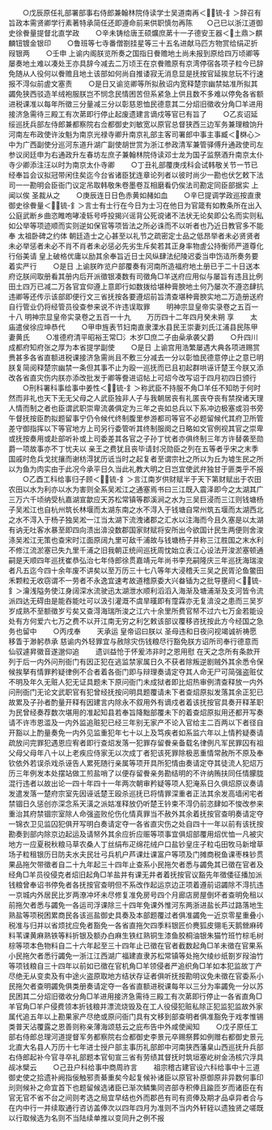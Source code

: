 <!-- { "loadSidebar": true } -->
　　○戊辰原任礼部署部事右侍郎兼翰林院侍读学士吴道南再＜锍-釒＞辞召有旨政本需贤卿学行素著特承简任还即遵命前来供职慎勿再陈　　○己巳以浙江道御史徐餋量提督北直学政
　　○辛未铸给唐王硕爌庶苐十一子德安王器＜土鼎＞麒麟钮镀金银印
　　○鲁班等七寺番僧劄挂星等三十五名进献马匹方物赏给绢疋折叚银两
　　○壬申  上谕内阁朕览所奏之国指日餋赡地土尚未报到原给四万顷卿等屡奏地土难以凑处王亦具辞今减去二万顷王在京餋赡原有京湾停宿各项子粒今已辞免随从人役何以餋赡且地土该部如何尚自推诿寂无消息显是抚按官延挨怠玩不行速报不淂似前虗文塞责
　　○是日又谕览卿等所拟赦诏内宽释楚宗幽禁姑准所拟其蠲免狭西驳造羊绒袍服朕岂不悯念民情困苦但系紧急上供且数不多难以停免各省额进税课准以每年所徵三分量减三分以彰慈恩恤民德意其二分炤旧徵收分角□羊进用接济急需待三殿工有次苐即行停止起废遗建言谪戍等官已有旨了
　　○乙亥诏延绥巡抚兵部左侍郎兼都察院右佥都御史刘敏宽以原官总督狭西三边军务兼理粮饷升河南左布政使许汝魁为南京光禄寺卿升南京礼部主客司署郎中事主事臧＜棥心＞中为广西副使分巡河东道升湖广副使胡世赏为浙江参政清军兼管驿傅升通政使司左参议闵廷申为右通政升左春坊左庶子兼翰林院侍读邓士龙为国子监祭酒升南京太仆寺少卿添注汪以时为南京太仆寺卿
　　○丁丑礼部覆庚戌科会试韩敬关节一节已经奉旨会议拟冠带闲住矣迄今台省诸臣犹连章论列者以彼时尚少一勘也伏乞敕下法司一一勘明会臣衙门议定吊取韩敬朱卷墨卷互相磨看仍俟法司勘定同臣部据实  上闻以俟  圣裁从之
　　○庚辰连日日色赤黄如赭如血
　　○辛巳提调学政巡按直隶御史徐餋量＜锍-釒＞言士有士行在今日为士习在他日为官箴有如教条所在出入公庭武断乡曲恣睢咆哮凌轹号呼投揭兴谣背公死谠诸不法状无论矣即公名而实则私如公举等项迹顺而实则逆如保官等项皆法之所必诛而不以听者也乃近日教官多不能奉  太祖卧碑之约体  朝廷造士之心甚至以礼节之疏密定士品之低昂举者未必贤贤者未必举惩者未必不肖不肖者未必惩必先劣生斥矣若其正身率物虗公持衡师严道尊化行俗美请  皇上破格优庸以励其余奉旨近日士风纵肆法纪陵迟委当申饬迼所奏务要着实严行
　　○是日  上谕朕昨览户部覆奏有河南所造福府地土册已于二十日送本府讫朕间取册看其册内后开派徵银凑数有司徵角□羊送府应用似与屡旨有违且比例田土四万已减二万各官宜仰遵上意即行如数拨给堪种膏腴地土何乃屡次不遵恣肆抗违卿等还传示该部即便行文三省抚按各要遵炤前旨清查堪种膏腴实地二万造册送府自行管业仍将经管员役查参来说不许违误取罪
　　明神宗显皇帝实录卷之五百一十八
明神宗显皇帝实录卷之五百一十九
　　万历四十二年四月癸未朔  享
　　太庙遣侯徐应坤恭代
　　○甲申旌表节妇南直隶溧水县民王崇妻刘氏江浦县民陈甲妻黄氏
　　○准德府清平昭裕王常□氵木岁□庶二子由喿承袭父爵
　　○升四川成都府知府张之厚为本省提学副使
　　○是日  上谕宫用浩繁屡遇大典各项进赐赏赉甚多各省直额进税课接济急需尚且不敷三分减去一分以彰恤民德意停止之意已明朕复简阅释楚宗幽禁一条但其事不止为殴一巡抚而已且初起群哄诬讦楚王今朕又添改各省直灾伤内朕亦添改批发于卿等誊进诏帖上可炤今改写诏于四月初四日颁行
　　○刑科署科事给事中姜性＜锍-釒＞称武臣不持服不角□羊任不知昉于何时然而非礼也天下无无父母之人武臣独非人子与我朝居丧有礼匿丧夺丧有禁揆诸天理人情而制之者也臣谓武职崇卑流袭俱定为三年之丧如总兵以下系冲边极塞或羽书旁午督抚按臣酌拟题留事宁仍令候代终制腹里参游都司等官不必题留候代其府卫所管差守御指挥以下等官地方上司另行委管听其终制服阕之日略如文官例视其官之崇卑或抚按奏用或赴部听补或上司委差其各官之子孙丁忧者亦俱终制三年方许替袭至勋爵一项故事亦不丁忧夫以  亲王之费犹且丧毕请封况勋臣之列在五等者乎宋之末季国戚时危兵戈扰攘而谢枋淂犹历诋当时之起复者至谓宗社之所以为丘为墟生民之所以为鱼为肉实由于此况今承平日久当此礼教大明之日岂宜使武弁独甘于匪类乎不报
　　○乙酉工科给事归子顾＜锍-釒＞言江南岁供财赋半于天下第财赋出于农田农田以水为利亦以水为害则全系吴淞江之通塞焉书曰三江既入震泽即今之太湖其广三万六千顷纳受杭嘉湖宣歙应天苏松常镇等郡溪涧之水为三吴巨浸而三江则钱塘杨子吴淞江也自杭州筑长林堰而太湖东南之水不淂入于钱塘自常州筑五堰而太湖西北之水不淂入于杨子独吴淞一江当太湖下流洩诸郡之汇水以注海而今且久塞是以太湖有讷无吐客水暴至即四向溃出渰没数郡国家财赋将安所出今欲国计民生两便则舍浚涤吴淞江无策也查宋时江面原阔九里可敌千浦故与钱塘杨子并称三江胜国之末水利不修江流淤塞已失九里千浦之旧我朝正统间巡抚周忱始立表江心设法开浚淤塞顿通嗣是天顺四年巡抚崔恭弘治七年侍郎徐贯嘉靖元年尚书李充嗣隆庆三年巡抚海瑞浚者凡五迄今四十余年废不讲矣以至万历三十七八等年大浸稽夭三吴之民胥沦鱼鳖田禾颗粒无收窃谓不一劳者不永逸宜速考故道稽原委大兴畚锸为之批导壅阏＜锍-釒＞瀹浅隘务使江身阔深水流驶迅太湖泄水顺利滔滔入海渐及塘浦渐及支河皆令流派四达无碍由是能吞能吐可以汲引灌溉不虞旱暵即有霪霖亦无复渰没之患而三吴岁岁成熟不至额徵岁亏矣又查淂海瑞所浚之江六十余里所费官帑不过六七万金若能设处有方何爱六七万之费不以开江南无穷之利乞敕该部议覆移咨抚按此方今经国之急务也留中
　　○丙戌奉
　　天承运  皇帝诏曰朕以  圣母违和日夜问视竭诚祈祷愿移眚于渺躬恭承  慈谕内外轻罪宜与赦除灾伤钱粮尽行豁免朕方诏所司奉行德意而仙驭遽昇徽音遂邈仰追
　　遗训益怆于怀爰沛非时之恩用慰  在天之念所有条款开列于后一内外问刑衙门有因正犯在逃监禁家属日久不获者除叛逆剧贼外其余悉令保候挨拏有情罪矜疑律例不合者着各衙门即与辩理奏请定夺其人命无尸可简强盗赃仗不明及年久无赃人犯无证具题未下原问衙门未成狱者即比炤热审例清查释放一内外问刑衙门无论文武职官有犯曾经抚按问明具题覆请未下者查炤原拟发落其余正犯已故累及子孙者酌量开释有因建言内除永不叙用外有谪戍者着该抚按官具奏开释革职为民曾经奏荐数次堪用的准起知县若奉旨降黜部覆未下的着查炤原拟用还都开写奏请不许市恩滥及一内外监追赃犯已经三年别无家产不论入官给主二百两以下者径自开豁以上酌量奏免一内外见监重犯年七十以上及笃疾者如系监六年以上情矜疑奏请疏放问完罪犯遇恩应宥者即行查炤发落一犯罪存留餋亲备载名律例凡军民罪囚有祖父母父母年八十以上老疾应侍家无以次成丁者犯该死罪除极恶重情常赦所不原及奉钦依外若误杀戏杀诬告人累死随行亲属等项开具所犯情由奏请定夺其徒流人犯炤万历三年例发本处摆站做工煎盐哨了以便存留餋亲务勘结明的不许纳贿扶同任情朦胧混行违者以故出论一四十年四十一年两次朝审矜疑等项人犯淹系日久俱炤原议奏请发遣发落一楚府宗室先因诬诋楚王殴杀巡抚已将情罪深重者正法其余发高墙闲宅者禁锢日久惩创亦深念系天潢之派姑准释放仍听楚王钤束不淂仍前恣肆如不悛改参来重治其府禁锢宗室除人命强盗败伦伤化情真罪当不赦外其余着抚按官查明奏请定夺一锦衣卫见监囚犯俱开写明白奏请定夺一各省直灾伤之处自四十一年以前有该抚按勘奏到部内除京边起运及请帑外其余应折应赈等项事宜俱炤部覆用炤优恤一凡被灾地方一应夏税秋粮马草农桑人丁丝绢布疋绵花绒户口盐钞皇庄子粒屯田牧马新增草场子粒租银历日防夫水夫民壮弓兵机户芦课灶课富户等项及门摊商税鱼课枣株钞贯果品拖欠带徵者自二十九年起三十四年止查系小民拖欠者悉与蠲免其已徵在官者及经角□羊员役侵克者炤旧起角□羊盐井有课无井者着抚按官议豁先年徵倭征播加派钱粮曾奉诏书停免者各抚按官查明但不系改作起运京边正项着遵前诏蠲除不淂抗违一京城内外居民比岁两潦冲坏未尽修复准免房号四个月廊店房屋倒坏者查明免租以前拖欠者悉与蠲免一各运司浮课除三十四年免课外惟河东两浙进盐长芦过路落地生熟盐等项税困累商民各该巡盐御史具奏及本部题覆过者俱准蠲免一近京零星重叠小税准与归并以省烦扰应免者豁免一各省直拖欠四季料银匠价麂狐皮翎毛天鹅檾麻砖料苇课黄麻熟铁等料折银及额办白麻生铁红熟铜生漆鱼胶桐油银朱猫竹班竹棕毛树棕等项本色物料自二十六年起至三十四年止已徵在官者截数起角□羊未徵在官果系小民拖欠者悉行蠲免一浙江江西湖广福建直隶苏松常镇等处拖欠绫纱纸劄岁叚油竹等项钱粮自三十四年以前如已徵在官机角□羊领侵者严追织角□羊如本犯监故丁产尽绝无从变卖及有中途火盗原取地方结状存证者俱听抚按勘明议免未徵在官委系小民拖欠者查明蠲免俱类册奏请定夺一各省直额进税课每年以三分为率蠲免一分以苏民困其二分炤旧徵收分角□羊进用接济急需待三殿工有次苐即行停止一各省直角□羊官角□羊户侵费领本折钱粮并漂流烧毁及在工人役侵犯赃私除正犯监犯监故外家属代追五年以上勘果家产尽绝或原问衙门具有文移到部查明者俱准豁免于戏孝惟锡类普天沾覆露之恩善则称亲薄海颂慈云之庇布告中外咸使闻知
　　○戊子原任工部右侍郎总理河道提督军务都察院右佥都御史李景元卒赐祭葬如例赠右都御史景元北直大名县人万历十七年进士授户部主事历礼部郎中河南狭西藩臬山西巡抚升兵部右侍郎起补今官寻卒礼部题本官旬宣三省有劳绩其督抚时筑垣塞屹树金汤核穴浮具觇冰檗云
　　○己丑户科给事中商周祚言
　　祖宗稽古建官设六科给事中十三道御史使之拾遗补阙指佞触邪责綦重矣今起复候补诸臣以原官补原御原非异数何事印刓则候补之命宜首下也题留候选诸臣已渐次鳞集同咨部寺积俸且踰匝岁而诸臣在有官无官不省不台之间则考选之局宜早结也外而郡邑有司有资俸及期才品卓异者合与在内中行一并续取通行咨访盖俸次以四年四月为准则不当内外轩轾以遗独贤之嗟既以行取候选为名则不当陆续单推以变同升之例不报
